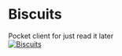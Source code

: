 # Biscuits
 Pocket client for just read it later  
[![Biscuits](https://i.imgur.com/hQTyQEO.png)](https://biscuits.feelmy.net/)
